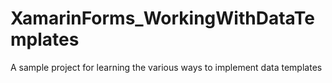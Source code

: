 # XamarinForms_WorkingWithDataTemplates
A sample project for learning the various ways to implement data templates
